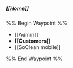 ##### [[Home]]

%% Begin Waypoint %%
- [[Admin]]
- **[[Customers]]**
- [[SoClean mobile]]

%% End Waypoint %%

